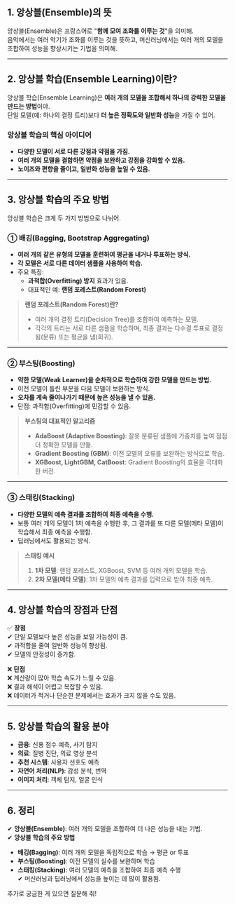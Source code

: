 ## 1. **앙상블(Ensemble)의 뜻**  
앙상블(Ensemble)은 프랑스어로 "**함께 모여 조화를 이루는 것**"을 의미해.  
음악에서는 여러 악기가 조화를 이루는 것을 뜻하고, 머신러닝에서는 여러 개의 모델을 조합하여 성능을 향상시키는 기법을 의미해.

---

## 2. **앙상블 학습(Ensemble Learning)이란?**  
앙상블 학습(Ensemble Learning)은 **여러 개의 모델을 조합해서 하나의 강력한 모델을 만드는 방법**이야.  
단일 모델(예: 하나의 결정 트리)보다 **더 높은 정확도와 일반화 성능**을 가질 수 있어.

### **앙상블 학습의 핵심 아이디어**  
- **다양한 모델이 서로 다른 강점과 약점을 가짐.**  
- **여러 개의 모델을 결합하면 약점을 보완하고 강점을 강화할 수 있음.**  
- **노이즈와 편향을 줄이고, 일반화 성능을 높일 수 있음.**

---

## 3. **앙상블 학습의 주요 방법**  

앙상블 학습은 크게 두 가지 방법으로 나뉘어.

### **① 배깅(Bagging, Bootstrap Aggregating)**
- **여러 개의 같은 유형의 모델을 훈련하여 평균을 내거나 투표하는 방식.**
- **각 모델은 서로 다른 데이터 샘플을 사용하여 학습.**
- 주요 특징:
  - **과적합(Overfitting) 방지** 효과가 있음.
  - 대표적인 예: **랜덤 포레스트(Random Forest)**

> **랜덤 포레스트(Random Forest)란?**  
> - 여러 개의 결정 트리(Decision Tree)를 조합하여 예측하는 모델.  
> - 각각의 트리는 서로 다른 샘플을 학습하며, 최종 결과는 다수결 투표로 결정됨(분류) 또는 평균을 냄(회귀).

---

### **② 부스팅(Boosting)**
- **약한 모델(Weak Learner)을 순차적으로 학습하여 강한 모델을 만드는 방법.**
- 이전 모델이 틀린 부분을 다음 모델이 보완하는 방식.
- **오차를 계속 줄여나가기 때문에 높은 성능을 낼 수 있음.**
- 단점: 과적합(Overfitting)에 민감할 수 있음.

> **부스팅의 대표적인 알고리즘**
> - **AdaBoost (Adaptive Boosting)**: 잘못 분류된 샘플에 가중치를 높여 점점 더 정확한 모델을 만듦.
> - **Gradient Boosting (GBM)**: 이전 모델의 오류를 보완하는 방식으로 학습.
> - **XGBoost, LightGBM, CatBoost**: Gradient Boosting의 효율을 극대화한 버전.

---

### **③ 스태킹(Stacking)**
- **다양한 모델의 예측 결과를 조합하여 최종 예측을 수행.**
- 보통 여러 개의 모델이 1차 예측을 수행한 후, 그 결과를 또 다른 모델(메타 모델)이 학습해서 최종 예측을 수행함.
- 딥러닝에서도 활용되는 방식.

> **스태킹 예시**
> 1. **1차 모델**: 랜덤 포레스트, XGBoost, SVM 등 여러 개의 모델을 학습.
> 2. **2차 모델(메타 모델)**: 1차 모델의 예측 결과를 입력으로 받아 최종 예측.

---

## 4. **앙상블 학습의 장점과 단점**  
✅ **장점**  
✔ 단일 모델보다 높은 성능을 보일 가능성이 큼.  
✔ 과적합을 줄여 일반화 성능이 향상됨.  
✔ 모델의 안정성이 증가함.  

❌ **단점**  
❌ 계산량이 많아 학습 속도가 느릴 수 있음.  
❌ 결과 해석이 어렵고 복잡할 수 있음.  
❌ 데이터가 적거나 단순한 문제에서는 효과가 크지 않을 수도 있음.  

---

## 5. **앙상블 학습의 활용 분야**  
- **금융**: 신용 점수 예측, 사기 탐지  
- **의료**: 질병 진단, 의료 영상 분석  
- **추천 시스템**: 사용자 선호도 예측  
- **자연어 처리(NLP)**: 감성 분석, 번역  
- **이미지 처리**: 객체 탐지, 얼굴 인식  

---

## 6. **정리**  
✔ **앙상블(Ensemble)**: 여러 개의 모델을 조합하여 더 나은 성능을 내는 기법.  
✔ **앙상블 학습의 주요 방법**  
   - **배깅(Bagging)**: 여러 개의 모델을 독립적으로 학습 → 평균 or 투표  
   - **부스팅(Boosting)**: 이전 모델의 실수를 보완하며 학습  
   - **스태킹(Stacking)**: 여러 모델의 예측을 조합하여 최종 예측 수행  
✔ 머신러닝과 딥러닝에서 성능을 높이는 데 많이 활용됨.  

추가로 궁금한 게 있으면 질문해 줘!
